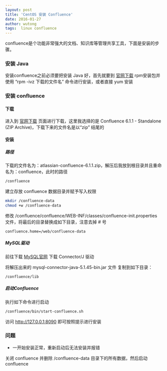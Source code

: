 ```yaml
---
layout: post
title: 'CentOS 安装 Confluence'
date: 2016-01-27
author: wutong
tags:  linux confluence
---
```


confluence是个功能非常强大的文档、知识库等管理共享工具，下面是安装的步骤。

### 安装 Java

安装confluence之前必须要把安装 Java 好，首先就要到 [官网下载](http://www.oracle.com/technetwork/java/javase/downloads/jdk8-downloads-2133151.html) rpm安装包并使用 “rpm -ivz 下载的文件名” 命令进行安装，或者直接 yum 安装

 

### 安装 confluence

#### 下载

进入到 [官网下载](https://www.atlassian.com/software/confluence/download-archives) 页面进行下载，这里我选择的是 Confluence 6.1.1 - Standalone (ZIP Archive)，下载下来的文件名是以“zip” 结尾的

#### 安装

##### 路径

下载的文件名为：atlassian-confluence-6.1.1.zip，解压后我放到根目录并且重命名为：confluence，此时的路径

```bash
/confluence
```

建立存放 confluence 数据目录并赋予写入权限

```bash
mkdir /confluence-data
chmod +w /confluence-data
```

修改 /confluence/confluence/WEB-INF/classes/confluence-init.properties 文件，将最后的目录替换成如下目录，注意去掉 # 号

```coce
confluence.home=/web/confluence-data
```

##### MySQL驱动

前往下载 [MySQL官网](https://dev.mysql.com/downloads/connector/j) 下载 Connector/J 驱动 

将解压出来的 mysql-connector-java-5.1.45-bin.jar 文件 复制到如下目录：

```code
/confluence/lib
```
##### 启动Confluence

执行如下命令进行启动

```bash
/confluence/bin/start-confluence.sh
```

访问 http://127.0.0.1:8090 即可按照提示进行安装
 
### 问题

 - 一开始安装正常，重新启动后无法安装并报错
 
 关闭 confluence 并删除 /confluence-data 目录下的所有数据，然后启动 confluence
 

